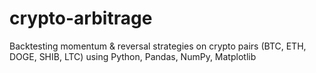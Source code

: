 # crypto-arbitrage
Backtesting momentum &amp; reversal strategies on crypto pairs (BTC, ETH, DOGE, SHIB, LTC) using Python, Pandas, NumPy, Matplotlib
